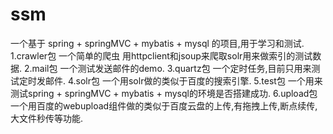 # ssm
一个基于 spring + springMVC + mybatis + mysql 的项目,用于学习和测试.
1.crawler包 一个简单的爬虫 用httpclient和jsoup来爬取solr用来做索引的测试数据.
2.mail包 一个测试发送邮件的demo.
3.quartz包 一个定时任务,目前只用来测试定时发邮件.
4.solr包 一个用solr做的类似于百度的搜索引擎.
5.test包 一个用来测试spring + springMVC + mybatis + mysql的环境是否搭建成功.
6.upload包 一个用百度的webupload组件做的类似于百度云盘的上传,有拖拽上传,断点续传,大文件秒传等功能.
